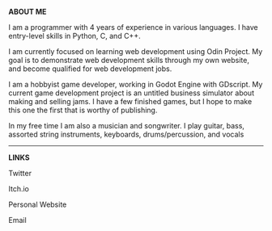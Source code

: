 **ABOUT ME**

I am a programmer with 4 years of experience in various languages.
I have entry-level skills in Python, C, and C++.

I am currently focused on learning web development using Odin Project. 
My goal is to demonstrate web development skills through my own website, and become qualified for web development jobs.

I am a hobbyist game developer, working in Godot Engine with GDscript. My current game development project is an untitled business simulator about making and selling jams. I have a few finished games, but I hope to make this one the first that is worthy of publishing.

In my free time I am also a musician and songwriter. I play guitar, bass, assorted string instruments, keyboards, drums/percussion, and vocals

-----

**LINKS**

Twitter

Itch.io

Personal Website

Email
